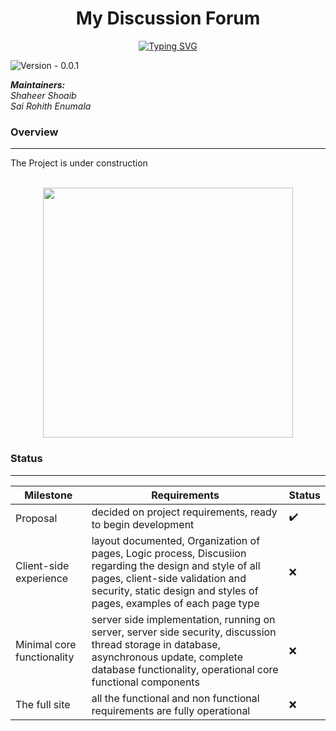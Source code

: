 
<h1 align="center">My Discussion Forum</h1>
<p align = "center"><a href="https://git.io/typing-svg"><img src="https://readme-typing-svg.herokuapp.com?font=Fira+Code&pause=1000&color=040E13&center=true&width=435&lines=COSC+360+Web+Programming+-+Project" alt="Typing SVG" /></a><p>

![Version - 0.0.1](https://img.shields.io/badge/version-pending-lightgrey?style=for-the-badge)

_**Maintainers:** <br />
Shaheer Shoaib
<br />
 Sai Rohith Enumala_
  
  
### Overview
 <hr>
The Project is under construction
 <br>
 <br>
 
 <p align="center">

<img src="https://media1.giphy.com/media/8KWG2s3MR6SXbjccBO/giphy.gif?cid=ecf05e47pl9vi5sjnrem8einqiuiiye523y34t3xa1md8mjz&rid=giphy.gif" width = 400 height = 400>
   
 </p>
  
  
 ### Status
  <hr>

  
  | Milestone | Requirements | Status|
|--|--|--|
| Proposal | decided on project requirements, ready to begin development | ✔️|
| Client-side experience | layout documented, Organization of pages, Logic process, Discusiion regarding the design and style of all pages, client-side validation and security, static design and styles of pages, examples of each page type | ❌|
| Minimal core functionality | server side implementation, running on server, server side security, discussion thread storage in database, asynchronous update, complete database functionality, operational core functional components | ❌|
| The full site|all the functional and non functional requirements are fully operational| ❌|
